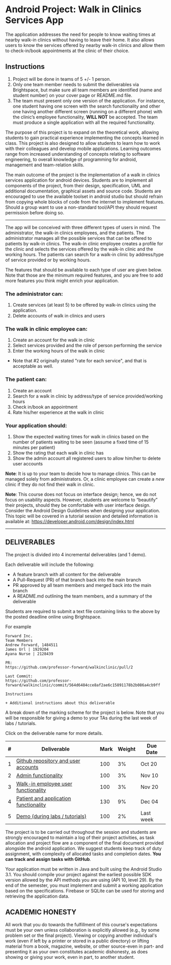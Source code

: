 # Android Project: Walk in Clinics Services App

The application addresses the need for people to know waiting times at nearby walk-in clinics without having to leave their home. It also allows users to know the services offered by nearby walk-in clinics and allow them to check-in/book appointments at the clinic of their choice.


## Instructions

1. Project will be done in teams of 5 +/- 1 person.
2. Only one team member needs to submit the deliverables via Brightspace, but make sure
all team members are identified (name and student number) on your cover page or
README.md file.
3. The team must present only one version of the application. For instance, one student
having one screen with the search functionality and other one having another different screen (running on a different phone) with the clinic’s employee functionality, **WILL NOT** be accepted. The team must produce a single application with all the required functionality.

The purpose of this project is to expand on the theoretical work, allowing students to gain practical experience implementing the concepts learned in class. This project is also designed to allow students to learn how to work with their colleagues and develop mobile applications. Learning outcomes range from increased understanding of concepts relating to software engineering, to overall knowledge of programming for android, management and team-relation skills.

The main outcome of the project is the implementation of a walk in clinics services application for android devices. Students are to implement all components of the project, from their design, specification, UML and additional documentation, graphical assets and source code. Students are encouraged to use the available toolset in android studio but should refrain from
copying whole blocks of code from the internet to implement features. Should a group want to use a non-standard tool/API they should request permission before doing so.

---

The app will be conceived with three different types of users in mind. The administrator, the walk-in clinics employees, and the patients. The administrator manages all the possible services that can be offered to patients by walk-in clinics. The walk-in clinic employee creates a profile for the clinic and selects the services offered by the walk-in clinic and the working hours. The patients can search for a walk-in clinic by address/type of service provided or by working hours.

The features that should be available to each type of user are given below. Note that those are the minimum required features, and you are free to add more features you think might enrich your application.

### The administrator can:
1. Create services (at least 5) to be offered by walk-in clinics using the application.
2. Delete accounts of walk in clinics and users

### The walk in clinic employee can:
1. Create an account for the walk in clinic
2. Select services provided and the role of person performing the service
3. Enter the working hours of the walk in clinic

* Note that #2 originally stated "rate for each service", and that is acceptable as well.


### The patient can:
1. Create an account
2. Search for a walk in clinic by address/type of service provided/working hours
3. Check in/book an appointment
4. Rate his/her experience at the walk in clinic

### Your application should:
1. Show the expected waiting times for walk in clinics based on the number of patients waiting to be seen (assume a fixed time of 15 minutes per patient)
2. Show the rating that each walk in clinic has
3. Show the admin account all registered users to allow him/her to delete user accounts


**Note**: It is up to your team to decide how to manage clinics. This can be managed solely from administrators.  Or, a clinic employee
can create a _new_ clinic if they do not find their walk in clinic.


**Note**: This course does not focus on interface design; hence, we do not focus on usability aspects. However, students are welcome to “beautify” their projects, should they be comfortable with user interface design. Consider the Android Design Guidelines when designing
your application. This topic will be covered in a tutorial session and detailed information is available at: https://developer.android.com/design/index.html

---

## DELIVERABLES

The project is divided into 4 incremental deliverables (and 1 demo).

Each deliverable will include the following:

* A feature branch with all content for the deliverable
* A Pull-Request (PR) of that branch back into the main branch
* PR approved by all team members and merged back into the main branch
* A README.md outlining the team members, and a summary of the deliverable

Students are required to submit a text file containing links to the
above by the posted deadline online using Brightspace.

For example

```
Forward Inc.
Team Members
Andrew Forward, 1484511 
James Url | 1929204 
Ayana Nurse | 2128439

PR:
https://github.com/professor-forward/walkinclinic/pull/2

Last Commit:
https://github.com/professor-forward/walkinclinic/commit/564d6484cce8af2ae6c15891178b2b086a4cb9ff

Instructions

+ Additional instructions about this deliverable
```

A break down of the marking scheme for the project is below.
Note that you will be responsible for giving a demo to your
TAs during the last week of labs / tutorials.

Click on the deliverable name for more details.

| # | Deliverable | Mark | Weight | Due Date |
| --- | --- | --- | --- | --- |
| 1 | [Github repository and user accounts](/docs/deliverable01.md) | 100 | 3% | Oct 20 |
| 2 | [Admin functionality](/docs/deliverable02.md) | 100 | 3% | Nov 10 |
| 3 | [Walk-in employee user functionality](/docs/deliverable03.md) | 100 | 3% | Nov 20 |
| 4 | [Patient and application functionality](/docs/deliverable04.md) | 130 | 9% | Dec 04 |
| 5 | [Demo (during labs / tutorials)](/docs/deliverable05.md) | 100 | 2% | Last week |

The project is to be carried out throughout the session and students are
strongly encouraged to maintain a log of their project activities,
as task allocation and project flow are a component of the final
document provided alongside the android application.
We suggest students keep track of duty assignment, with complexity
of allocated tasks and completion dates. **You can track and assign tasks
with GitHub**.

Your application must be written in Java and built using the Android Studio 3.1. You should compile your project against the earliest possible SDK version allowed by the API methods you are using (API 10, level 29). By the end of the semester, you must implement and submit a working application based on the specifications. Firebase or SQLite can be used for storing and retrieving the application data.


## ACADEMIC HONESTY

All work that you do towards the fulfillment of this course's expectations
must be your own unless collaboration is explicitly allowed (e.g., by some
problem set or the final project). Viewing or copying another individual's
work (even if left by a printer or stored in a public directory) or lifting
material from a book, magazine, website, or other source-even in part- and
presenting it as your own constitutes academic dishonesty, as does showing
or giving your work, even in part, to another student.


